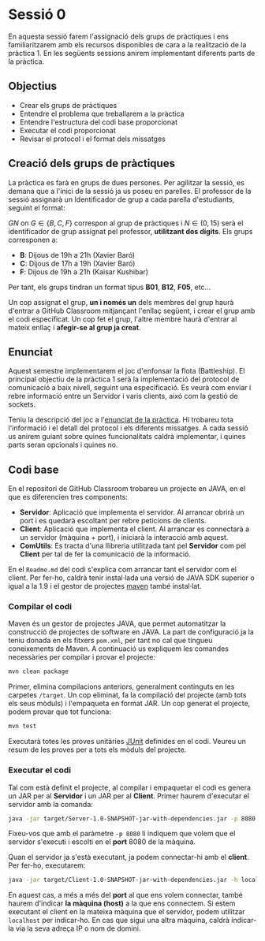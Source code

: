 # Sessió 0

En aquesta sessió farem l'assignació dels grups de pràctiques i ens familiaritzarem amb els recursos disponibles de cara a la realització de la pràctica 1. En les següents sessions anirem implementant diferents parts de la pràctica.


## Objectius

- Crear els grups de pràctiques
- Entendre el problema que treballarem a la pràctica
- Entendre l'estructura del codi base proporcionat
- Executar el codi proporcionat
- Revisar el protocol i el format dels missatges


## Creació dels grups de pràctiques

La pràctica es farà en grups de dues persones. Per agilitzar la sessió, es demana que a l'inici de la sessió ja us poseu en parelles. El professor de la sessió assignarà un Identificador de grup a cada parella d'estudiants, seguint el format:

$GN$ on $G\in\{B,C,F\}$ correspon al grup de pràctiques i $N\in(0, 15)$ serà el identificador de grup assignat pel professor, **utilitzant dos dígits**. Els grups corresponen a:

- **B**: Dijous de 19h a 21h  (Xavier Baró)
- **C**: Dijous de 17h a 19h  (Xavier Baró)
- **F**: Dijous de 19h a 21h  (Kaisar Kushibar)

Per tant, els grups tindran un format tipus   **B01**, **B12**, **F05**, etc...

Un cop assignat el grup, **un i només un** dels membres del grup haurà d'entrar a GitHub Classroom mitjançant l'enllaç següent, i crear el grup amb el codi especificat. Un cop fet el grup, l'altre membre haurà d'entrar al mateix enllaç i **afegir-se al grup ja creat**.


## Enunciat

Aquest semestre implementarem el joc d'enfonsar la flota (Battleship). El principal objectiu de la pràctica 1 serà la implementació del protocol de comunicació a baix nivell, seguint una especificació. Es veurà com enviar i rebre informació entre un Servidor i varis clients, aixó com la gestió de sockets.

Teniu la descripció del joc a l'[enunciat de la pràctica](../Guies/battleship.md). Hi trobareu tota l'informació i el detall del protocol i els diferents missatges. A cada sessió us anirem guiant sobre quines funcionalitats caldrà implementar, i quines parts seran opcionals i quines no.


## Codi base

En el repositori de GitHub Classroom trobareu un projecte en JAVA, en el que es diferencien tres components:

- **Servidor**: Aplicació que implementa el servidor. Al arrancar obrirà un port i es quedarà escoltant per rebre peticions de clients.
- **Client**: Aplicació que implementa el client. Al arrancar es connectarà a un servidor (màquina + port), i iniciarà la interacció amb aquest.
- **ComUtils**: Es tracta d'una llibreria utilitzada tant pel **Servidor** com pel **Client** per tal de fer la comunicació de la informació.

En el `Readme.md` del codi s'explica com arrancar tant el servidor com el client. Per fer-ho, caldrà tenir instal·lada una versió de JAVA SDK superior o igual a la 1.9 i el gestor de projectes [maven](https://maven.apache.org/) també instal·lat.

### Compilar el codi

Maven és un gestor de projectes JAVA, que permet automatitzar la construcció de projectes de software en JAVA. La part de configuració ja la teniu donada en els fitxers `pom.xml`, per tant no cal que tingueu coneixements de Maven. A continuació us expliquem les comandes necessàries per compilar i provar el projecte:

```bash 
mvn clean package
```
Primer, elimina compilacions anteriors, generalment continguts en les carpetes `/target`. Un cop eliminat, fa la compilació del projecte (amb tots els seus mòduls) i l'empaqueta en format JAR. Un cop generat el projecte, podem provar que tot funciona:

```bash 
mvn test
```

Executarà totes les proves unitàries [JUnit](https://junit.org/) definides en el codi. Veureu un resum de les proves per a tots els mòduls del projecte.

### Executar el codi

Tal com està definit el projecte, al compilar i empaquetar el codi es genera un JAR per al **Servidor** i un JAR per al **Client**. Primer haurem d'executar el servidor amb la comanda:

```bash 
java -jar target/Server-1.0-SNAPSHOT-jar-with-dependencies.jar -p 8080
```

Fixeu-vos que amb el paràmetre `-p 8080` li indiquem que volem que el servidor s'executi i escolti en el **port** 8080 de la màquina. 

Quan el servidor ja s'està executant, ja podem connectar-hi amb el **client**. Per fer-ho, executarem:

```bash 
java -jar target/Client-1.0-SNAPSHOT-jar-with-dependencies.jar -h localhost -p 8080
```

En aquest cas, a més a més del **port** al que ens volem connectar, també haurem d'indicar **la màquina (host)** a la que ens connectem. Si estem executant el client en la mateixa màquina que el servidor, podem utilitzar `localhost` per indicar-ho. En cas que sigui una altra màquina, caldrà indicar-la via la seva adreça IP o nom de domini.


